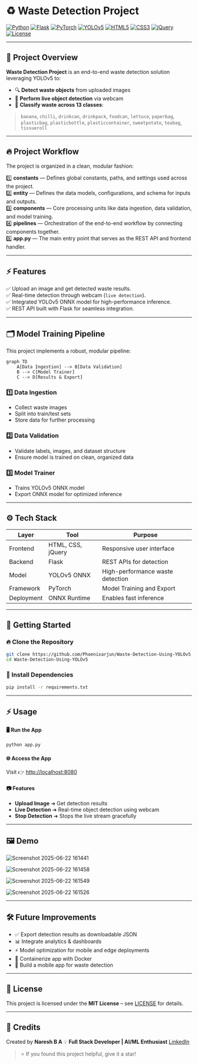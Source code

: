 # ♻️ Waste Detection Project

[![Python](https://img.shields.io/badge/Python-3.10-blue?logo=python&logoColor=white)](https://www.python.org/)
[![Flask](https://img.shields.io/badge/Flask-2.x-lightgrey?logo=flask)](https://flask.palletsprojects.com/)
[![PyTorch](https://img.shields.io/badge/PyTorch-1.13.1-EE4C2C?logo=pytorch&logoColor=white)](https://pytorch.org/)
[![YOLOv5](https://img.shields.io/badge/YOLOv5-7.0-red?logo=opencv&logoColor=white)](https://github.com/ultralytics/yolov5/)
[![HTML5](https://img.shields.io/badge/HTML5-E34F26?logo=html5&logoColor=white)](https://developer.mozilla.org/)
[![CSS3](https://img.shields.io/badge/CSS3-1572B6?logo=css3&logoColor=white)](https://developer.mozilla.org/)
[![jQuery](https://img.shields.io/badge/jQuery-0769AD?logo=jquery&logoColor=white)](https://jquery.com/)
[![License](https://img.shields.io/badge/License-MIT-green.svg)](LICENSE)

---

## 📌 Project Overview
**Waste Detection Project** is an end-to-end waste detection solution leveraging YOLOv5 to:
- 🔍 **Detect waste objects** from uploaded images
- 🎥 **Perform live object detection** via webcam
- 🌱 **Classify waste across 13 classes**:

> `banana`, `chilli`, `drinkcan`, `drinkpack`, `foodcan`, `lettuce`, `paperbag`, `plasticbag`, `plasticbottle`, `plasticcontainer`, `sweetpotato`, `teabag`, `tissueroll`

---

## 🔥 Project Workflow

The project is organized in a clean, modular fashion:

1️⃣ **constants** — Defines global constants, paths, and settings used across the project.  
2️⃣ **entity** — Defines the data models, configurations, and schema for inputs and outputs.  
3️⃣ **components** — Core processing units like data ingestion, data validation, and model training.  
4️⃣ **pipelines** — Orchestration of the end-to-end workflow by connecting components together.  
5️⃣ **app.py** — The main entry point that serves as the REST API and frontend handler.

---

## ⚡️ Features
✅ Upload an image and get detected waste results.  
✅ Real-time detection through webcam (`live detection`).  
✅ Integrated YOLOv5 ONNX model for high-performance inference.  
✅ REST API built with Flask for seamless integration.  

---

## 🗂️ Model Training Pipeline
This project implements a robust, modular pipeline:

```mermaid
graph TD
    A[Data Ingestion] --> B[Data Validation]
    B --> C[Model Trainer]
    C --> D[Results & Export]
````

### 1️⃣ Data Ingestion

* Collect waste images
* Split into train/test sets
* Store data for further processing

### 2️⃣ Data Validation

* Validate labels, images, and dataset structure
* Ensure model is trained on clean, organized data

### 3️⃣ Model Trainer

* Trains YOLOv5 ONNX model
* Export ONNX model for optimized inference

---

## ⚙️ Tech Stack

| Layer      | Tool              | Purpose                          |
| ---------- | ----------------- | -------------------------------- |
| Frontend   | HTML, CSS, jQuery | Responsive user interface        |
| Backend    | Flask             | REST APIs for detection          |
| Model      | YOLOv5 ONNX       | High-performance waste detection |
| Framework  | PyTorch           | Model Training and Export        |
| Deployment | ONNX Runtime      | Enables fast inference           |

---

## 🚀 Getting Started

### 🔥 Clone the Repository

```bash
git clone https://github.com/Phoenixarjun/Waste-Detection-Using-YOLOv5
cd Waste-Detection-Using-YOLOv5
```

### 🐍 Install Dependencies

```bash
pip install -r requirements.txt
```

---


## ⚡️ Usage

#### 🖥️ Run the App

```bash
python app.py
```

#### 🌐 Access the App

Visit 👉 [http://localhost:8080](http://localhost:8080)

#### 📷 Features

* **Upload Image** ➔ Get detection results
* **Live Detection** ➔ Real-time object detection using webcam
* **Stop Detection** ➔ Stops the live stream gracefully

---

## 🖼️ Demo

![Screenshot 2025-06-22 161441](https://github.com/user-attachments/assets/c78e6629-b1f1-4b37-a4ed-56d995f9eee8)

![Screenshot 2025-06-22 161458](https://github.com/user-attachments/assets/1edb1724-368c-4008-ae21-fc7f70c297cb)

![Screenshot 2025-06-22 161549](https://github.com/user-attachments/assets/db64aad8-9c44-4f5a-a7ea-939d2e68767a)

![Screenshot 2025-06-22 161526](https://github.com/user-attachments/assets/91e58780-0b19-4918-b5ec-e7a7001b4aaf)

---

## 🛠️ Future Improvements

* ✅ Export detection results as downloadable JSON
* 📊 Integrate analytics & dashboards
* ⚡️ Model optimization for mobile and edge deployments
* 🐳 Containerize app with Docker
* 📱 Build a mobile app for waste detection

---

## 📄 License

This project is licensed under the **MIT License** – see [LICENSE](LICENSE) for details.

---

## 👋 Credits

Created by **Naresh B A**
💡 **Full Stack Developer | AI/ML Enthusiast**
[LinkedIn](https://www.linkedin.com/in/naresh-b-a-1b5331243)

> ⭐️ If you found this project helpful, give it a star!
